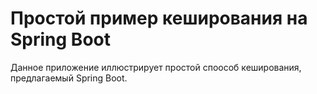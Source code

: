 # Простой пример кеширования на Spring Boot
Данное приложение иллюстрирует простой споособ кеширования, предлагаемый Spring Boot.
